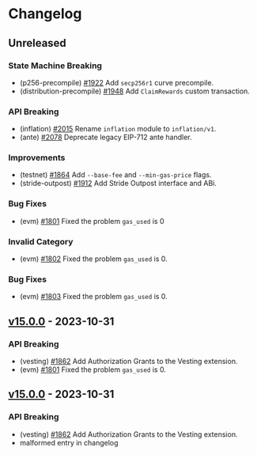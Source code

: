 <!--
Some comments at head of file...
-->
# Changelog

## Unreleased

### State Machine Breaking

- (p256-precompile) [#1922](https://github.com/omini/omini/pull/1922) Add `secp256r1` curve precompile.
- (distribution-precompile) [#1948](https://github.com/omini/omini/pull/1949) Add `ClaimRewards` custom transaction.

### API Breaking

- (inflation) [#2015](https://github.com/omini/omini/pull/2015) Rename `inflation` module to `inflation/v1`.
- (ante) [#2078](https://github.com/omini/omini/pull/2078) Deprecate legacy EIP-712 ante handler.

### Improvements

- (testnet) [\#1864](https://github.com/omini/omini/pull/1864) Add `--base-fee` and `--min-gas-price` flags.
- (stride-outpost) [#1912](https://github.com/omini/omini/pull/1912) Add Stride Outpost interface and ABi.

### Bug Fixes

- (evm) [#1801](https://github.com/omini/omini/pull/1801) Fixed the problem `gas_used` is 0

### Invalid Category

- (evm) [#1802](https://github.com/omini/omini/pull/1802) Fixed the problem `gas_used` is 0.

### Bug Fixes

- (evm) [#1803](https://github.com/omini/omini/pull/1803) Fixed the problem `gas_used` is 0.

## [v15.0.0](https://github.com/omini/omini/releases/tag/v15.0.0) - 2023-10-31

### API Breaking

- (vesting) [#1862](https://github.com/omini/omini/pull/1862) Add Authorization Grants to the Vesting extension.
- (evm) [#1801](https://github.com/omini/omini/pull/1801) Fixed the problem `gas_used` is 0.

## [v15.0.0](https://github.com/omini/omini/releases/tag/v15.0.0) - 2023-10-31

### API Breaking

- (vesting) [#1862](https://github.com/omini/omini/pull/1862) Add Authorization Grants to the Vesting extension.
- malformed entry in changelog
